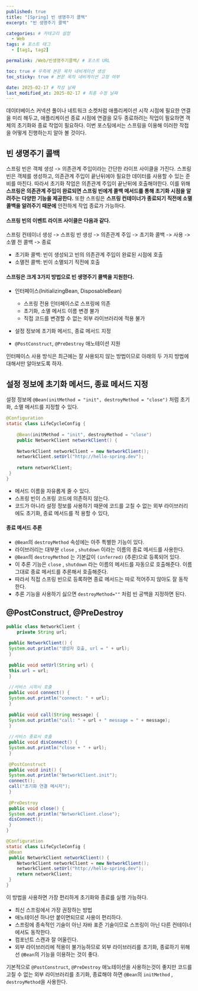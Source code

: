 ```yaml
---
published: true
title: "[Spring] 빈 생명주기 콜백"
excerpt: "빈 생명주기 콜백"

categories: # 카테고리 설정
  - Web
tags: # 포스트 태그
  - [tag1, tag2]

permalink: /Web/빈생명주기콜백/ # 포스트 URL

toc: true # 우측에 본문 목차 네비게이션 생성
toc_sticky: true # 본문 목차 네비게이션 고정 여부

date: 2025-02-17 # 작성 날짜
last_modified_at: 2025-02-17 # 최종 수정 날짜
---
```


데이터베이스 커넥션 풀이나 네트워크 소켓처럼 애플리케이션 시작 시점에 필요한 연결을 미리 해두고, 애플리케이션 종료 시점에 연결을 모두 종료하려는 작업이 필요하면 객체의 초기화와 종료 작업이 필요하다. 이번 포스팅에서는 스프링을 이용해 이러한 작접을 어떻게 진행하는지 알아 볼 것이다.

## 빈 생명주기 콜백
스프링 빈은 객체 생성 -> 의존관계 주입이라는 간단한 라이프 사이클을 가진다.
스프링 빈은 객체를 생성하고, 의존관계 주입이 끝난뒤에야 필요한 데이터를 사용할 수 있는 준비를 마친다. 따라서 초기화 작업은 의존관계 주입이 끝난뒤에 호출해야한다. 이를 위해 **스프링은 의존관계 주입이 완료되면 스프링 빈에게 콜백 메서드를 통해 초기화 시점을 알려주는 다양한 기능을 제공한다.** 또한 스프링은 **스프링 컨테이너가 종료되기 직전에 소멸 콜백을 알려주기 때문에** 안전하게 작업 종료가 가능하다.

#### 스프링 빈의 이벤트 라이프 사이클은 다음과 같다.
스프링 컨테이너 생성 -> 스프링 빈 생성 -> 의존관계 주입 -> 초기화 콜백 -> 사용 -> 소멸 전 콜백 -> 종료
- 초기화 콜백: 빈이 생성되고 빈의 의존관계 주입이 완료된 시점에 호출
- 소멸전 콜백: 빈이 소멸되기 직전에 호출

#### 스프링은 크게 3가지 방법으로 빈 생명주기 콜백을 지원한다.
- 인터페이스(InitializingBean, DisposableBean)
	
    - 스프링 전용 인터페이스로 스프링에 의존
    - 초기화, 소멸 메서드 이름 변경 불가
    - 직접 코드를 변경할 수 없는 외부 라이브러리에 적용 불가
- 설정 정보에 초기화 메서드, 종료 메서드 지정
- `@PostConstruct`, `@PreDestroy` 애노테이션 지원

인터페이스 사용 방식은 최근에는 잘 사용되지 않는 방법이므로 아래의 두 가지 방법에 대해서만 알아보도록 하자.

## 설정 정보에 초기화 메서드, 종료 메서드 지정

설정 정보에 `@Bean(initMethod = "init", destroyMethod = "close")` 처럼 초기화, 소멸 메서드를 지정할 수 있다.

```java
@Configuration
static class LifeCycleConfig {
 
 	@Bean(initMethod = "init", destroyMethod = "close")
 	public NetworkClient networkClient() {
 
 	NetworkClient networkClient = new NetworkClient();
 	networkClient.setUrl("http://hello-spring.dev");
 
 	return networkClient;
 }
}
```
- 메서드 이름을 자유롭게 줄 수 있다.
- 스프링 빈이 스프링 코드에 의존하지 않는다.
- 코드가 아니라 설정 정보를 사용하기 때문에 코드를 고칠 수 없는 외부 라이브러리에도 초기화, 종료 메서드를 적
용할 수 있다,

#### 종료 메서드 추론
- `@Bean`의 `destroyMethod` 속성에는 아주 특별한 기능이 있다.
- 라이브러리는 대부분 `close` , `shutdown` 이라는 이름의 종료 메서드를 사용한다.
- `@Bean`의 `destroyMethod` 는 기본값이 `(inferred)` (추론)으로 등록되어 있다.
- 이 추론 기능은 `close` , `shutdown` 라는 이름의 메서드를 자동으로 호출해준다. 이름 그대로 종료 메서드를 추론해서 호출해준다.
- 따라서 직접 스프링 빈으로 등록하면 종료 메서드는 따로 적어주지 않아도 잘 동작한다.
- 추론 기능을 사용하기 싫으면 `destroyMethod=""` 처럼 빈 공백을 지정하면 된다.


## @PostConstruct, @PreDestroy


```java
public class NetworkClient {
 	private String url;
 
 public NetworkClient() {
 System.out.println("생성자 호출, url = " + url);
 }
 
 public void setUrl(String url) {
 this.url = url;
 }
 
 //서비스 시작시 호출
 public void connect() {
 System.out.println("connect: " + url);
 }
 
 public void call(String message) {
 System.out.println("call: " + url + " message = " + message);
 }
 
 //서비스 종료시 호출
 public void disConnect() {
 System.out.println("close + " + url);
 }
 
 @PostConstruct
 public void init() {
 System.out.println("NetworkClient.init");
 connect();
 call("초기화 연결 메시지");
 }
 
 @PreDestroy
 public void close() {
 System.out.println("NetworkClient.close");
 disConnect();
 }
}
```
```java
@Configuration
static class LifeCycleConfig {
 @Bean
 public NetworkClient networkClient() {
 	NetworkClient networkClient = new NetworkClient();
	networkClient.setUrl("http://hello-spring.dev");
 	return networkClient;
 }
}
```

이 방법을 사용하면 가장 편리하게 초기화와 종료를 실행 가능하다.
- 최신 스프링에서 가장 권장하는 방법
- 애노테이션 하나만 붙이면되므로 사용이 편리하다.
- 스프링에 종속적인 기술이 아닌 자바 표준 기술이므로 스프링이 아닌 다른 컨테이너에서도 동작한다.
- 컴포넌트 스캔과 잘 어울린다.
- 외부 라이브러리에 적용이 불가능하므로 외부 라이브러리를 초기화, 종료하기 위해선 `@Bean`의 기능을 이용하는 것이 좋다.

기본적으로 `@PostConstruct`, `@PreDestroy` 애노테이션을 사용하는것이 좋지만 코드를 고칠 수 없는 외부 라이브러리를 초기화, 종료해야 하면 `@Bean`의 `initMethod` , `destroyMethod`을 사용한다.